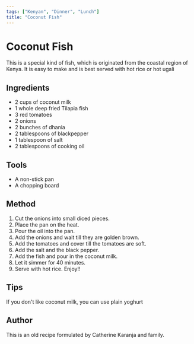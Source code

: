 ```yaml
---
tags: ["Kenyan", "Dinner", "Lunch"]
title: "Coconut Fish"
---
```

<TagLinks />

# Coconut Fish
This is a special kind of fish, which is originated from the coastal region of Kenya. It is easy to make and is best served with hot rice or hot ugali

## Ingredients

- 2 cups of coconut milk
- 1 whole deep fried Tilapia fish
- 3 red tomatoes
- 2 onions
- 2 bunches of dhania
- 2 tablespoons of blackpepper
- 1 tablespoon of salt
- 2 tablespoons of cooking oil


## Tools
- A non-stick pan
- A chopping board


## Method
1. Cut the onions into small diced pieces.
2. Place the pan on the heat.
3. Pour the oil into the pan.
4. Add the onions and wait till they are golden brown.
5. Add the tomatoes and cover till the tomatoes are soft.
6. Add the salt and the black pepper.
7. Add the fish and pour in the coconut milk.
8. Let it simmer for 40 minutes.
9. Serve with hot rice. Enjoy!!


## Tips
If you don't like coconut milk, you can use plain yoghurt


## Author
This is an old recipe formulated by Catherine Karanja and family.